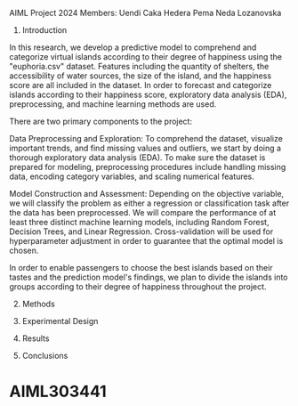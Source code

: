 AIML Project 2024
Members:
Uendi Caka
Hedera Pema
Neda Lozanovska

1. Introduction

In this research, we develop a predictive model to comprehend and categorize virtual islands according to their degree of happiness using the "euphoria.csv" dataset. Features including the quantity of shelters, the accessibility of water sources, the size of the island, and the happiness score are all included in the dataset. In order to forecast and categorize islands according to their happiness score, exploratory data analysis (EDA), preprocessing, and machine learning methods are used.

There are two primary components to the project:

Data Preprocessing and Exploration: To comprehend the dataset, visualize important trends, and find missing values and outliers, we start by doing a thorough exploratory data analysis (EDA). To make sure the dataset is prepared for modeling, preprocessing procedures include handling missing data, encoding category variables, and scaling numerical features.

Model Construction and Assessment: Depending on the objective variable, we will classify the problem as either a regression or classification task after the data has been preprocessed. We will compare the performance of at least three distinct machine learning models, including Random Forest, Decision Trees, and Linear Regression. Cross-validation will be used for hyperparameter adjustment in order to guarantee that the optimal model is chosen.

In order to enable passengers to choose the best islands based on their tastes and the prediction model's findings, we plan to divide the islands into groups according to their degree of happiness throughout the project.

2. Methods

3. Experimental Design

4. Results

5. Conclusions

# AIML303441
